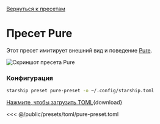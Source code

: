 [Вернуться к пресетам](./#pure)

# Пресет Pure

Этот пресет имитирует внешний вид и поведение [Pure](https://github.com/sindresorhus/pure).

![Скриншот пресета Pure](/presets/img/pure-preset.png)

### Конфигурация

```sh
starship preset pure-preset -o ~/.config/starship.toml
```

[Нажмите, чтобы загрузить TOML](/presets/toml/pure-preset.toml){download}

<<< @/public/presets/toml/pure-preset.toml
